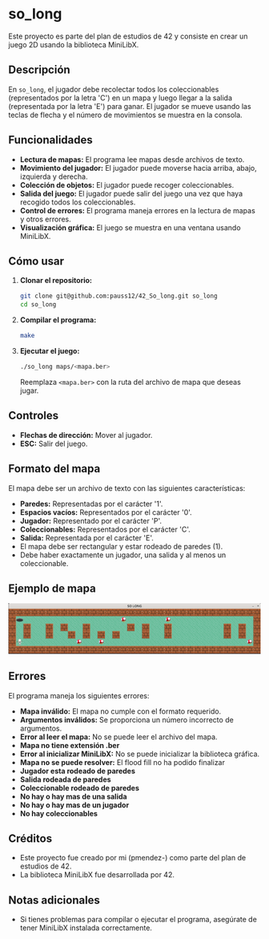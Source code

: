 # so_long

Este proyecto es parte del plan de estudios de 42 y consiste en crear un juego 2D usando la biblioteca MiniLibX.

## Descripción

En `so_long`, el jugador debe recolectar todos los coleccionables (representados por la letra 'C') en un mapa y luego llegar a la salida (representada por la letra 'E') para ganar. El jugador se mueve usando las teclas de flecha y el número de movimientos se muestra en la consola.

## Funcionalidades

* **Lectura de mapas:** El programa lee mapas desde archivos de texto.
* **Movimiento del jugador:** El jugador puede moverse hacia arriba, abajo, izquierda y derecha.
* **Colección de objetos:** El jugador puede recoger coleccionables.
* **Salida del juego:** El jugador puede salir del juego una vez que haya recogido todos los coleccionables.
* **Control de errores:** El programa maneja errores en la lectura de mapas y otros errores.
* **Visualización gráfica:** El juego se muestra en una ventana usando MiniLibX.

## Cómo usar

1.  **Clonar el repositorio:**

    ```bash
    git clone git@github.com:pauss12/42_So_long.git so_long
    cd so_long
    ```

2.  **Compilar el programa:**

    ```bash
    make
    ```

3.  **Ejecutar el juego:**

    ```bash
    ./so_long maps/<mapa.ber>
    ```

    Reemplaza `<mapa.ber>` con la ruta del archivo de mapa que deseas jugar.

## Controles

* **Flechas de dirección:** Mover al jugador.
* **ESC:** Salir del juego.

## Formato del mapa

El mapa debe ser un archivo de texto con las siguientes características:

* **Paredes:** Representadas por el carácter '1'.
* **Espacios vacíos:** Representados por el carácter '0'.
* **Jugador:** Representado por el carácter 'P'.
* **Coleccionables:** Representados por el carácter 'C'.
* **Salida:** Representada por el carácter 'E'.
* El mapa debe ser rectangular y estar rodeado de paredes (1).
* Debe haber exactamente un jugador, una salida y al menos un coleccionable.

## Ejemplo de mapa
![alt text](/textures/image.png)

## Errores

El programa maneja los siguientes errores:

* **Mapa inválido:** El mapa no cumple con el formato requerido.
* **Argumentos inválidos:** Se proporciona un número incorrecto de argumentos.
* **Error al leer el mapa:** No se puede leer el archivo del mapa.
* **Mapa no tiene extensión .ber**
* **Error al inicializar MiniLibX:** No se puede inicializar la biblioteca gráfica.
* **Mapa no se puede resolver:** El flood fill no ha podido finalizar
* **Jugador esta rodeado de paredes**
* **Salida rodeada de paredes**
* **Coleccionable rodeado de paredes**
* **No hay o hay mas de una salida**
* **No hay o hay mas de un jugador**
* **No hay coleccionables**


## Créditos

* Este proyecto fue creado por mi (pmendez-) como parte del plan de estudios de 42.
* La biblioteca MiniLibX fue desarrollada por 42.

## Notas adicionales

* Si tienes problemas para compilar o ejecutar el programa, asegúrate de tener MiniLibX instalada correctamente.